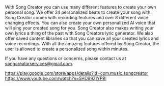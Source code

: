 With Song Creator you can use many different features to create your own personal song. We offer 24 personalized beats to create your song with. Song Creator comes with recording features and over 8 different voice changing effects. You can also create your own personalized AI voice that will sing your created song for you. Song Creator also makes writing your own lyrics a thing of the past with Song Creators lyric generator. We also offer saved content libraries so that you can save all your created lyrics and voice recordings. With all the amazing features offered by Song Creator, the user is allowed to create a personalized song within minutes.

If you have any questions or concerns, please contact us at songcreatorservices@gmail.com.
























https://play.google.com/store/apps/details?id=com.music.songcreator
https://www.youtube.com/watch?v=5HD69ZlYPBI
